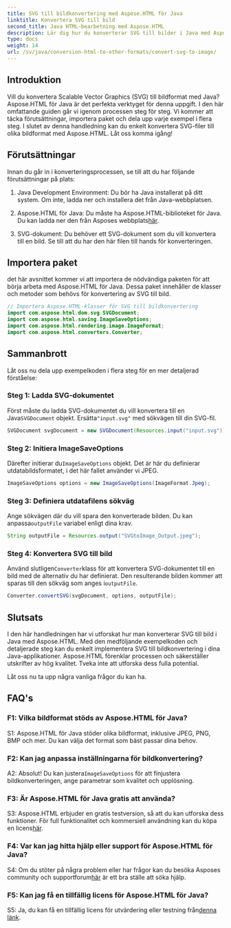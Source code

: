 ```yaml
---
title: SVG till bildkonvertering med Aspose.HTML för Java
linktitle: Konvertera SVG till bild
second_title: Java HTML-bearbetning med Aspose.HTML
description: Lär dig hur du konverterar SVG till bilder i Java med Aspose.HTML. Omfattande guide för utskrift av hög kvalitet.
type: docs
weight: 14
url: /sv/java/conversion-html-to-other-formats/convert-svg-to-image/
---
```

## Introduktion

Vill du konvertera Scalable Vector Graphics (SVG) till bildformat med Java? Aspose.HTML för Java är det perfekta verktyget för denna uppgift. I den här omfattande guiden går vi igenom processen steg för steg. Vi kommer att täcka förutsättningar, importera paket och dela upp varje exempel i flera steg. I slutet av denna handledning kan du enkelt konvertera SVG-filer till olika bildformat med Aspose.HTML. Låt oss komma igång!

## Förutsättningar

Innan du går in i konverteringsprocessen, se till att du har följande förutsättningar på plats:

1. Java Development Environment: Du bör ha Java installerat på ditt system. Om inte, ladda ner och installera det från Java-webbplatsen.

2.  Aspose.HTML för Java: Du måste ha Aspose.HTML-biblioteket för Java. Du kan ladda ner den från Asposes webbplats[här](https://releases.aspose.com/html/java/).

3. SVG-dokument: Du behöver ett SVG-dokument som du vill konvertera till en bild. Se till att du har den här filen till hands för konverteringen.

## Importera paket

det här avsnittet kommer vi att importera de nödvändiga paketen för att börja arbeta med Aspose.HTML för Java. Dessa paket innehåller de klasser och metoder som behövs för konvertering av SVG till bild.

```java
// Importera Aspose.HTML-klasser för SVG till bildkonvertering
import com.aspose.html.dom.svg.SVGDocument;
import com.aspose.html.saving.ImageSaveOptions;
import com.aspose.html.rendering.image.ImageFormat;
import com.aspose.html.converters.Converter;
```

## Sammanbrott 

Låt oss nu dela upp exempelkoden i flera steg för en mer detaljerad förståelse:

### Steg 1: Ladda SVG-dokumentet

 Först måste du ladda SVG-dokumentet du vill konvertera till en Java`SVGDocument` objekt. Ersätta`"input.svg"` med sökvägen till din SVG-fil.

```java
SVGDocument svgDocument = new SVGDocument(Resources.input("input.svg"));
```

### Steg 2: Initiera ImageSaveOptions

 Därefter initierar du`ImageSaveOptions` objekt. Det är här du definierar utdatabildsformatet, i det här fallet använder vi JPEG.

```java
ImageSaveOptions options = new ImageSaveOptions(ImageFormat.Jpeg);
```

### Steg 3: Definiera utdatafilens sökväg

 Ange sökvägen där du vill spara den konverterade bilden. Du kan anpassa`outputFile` variabel enligt dina krav.

```java
String outputFile = Resources.output("SVGtoImage_Output.jpeg");
```

### Steg 4: Konvertera SVG till bild

 Använd slutligen`Converter`klass för att konvertera SVG-dokumentet till en bild med de alternativ du har definierat. Den resulterande bilden kommer att sparas till den sökväg som anges i`outputFile`.

```java
Converter.convertSVG(svgDocument, options, outputFile);
```

## Slutsats

I den här handledningen har vi utforskat hur man konverterar SVG till bild i Java med Aspose.HTML. Med den medföljande exempelkoden och detaljerade steg kan du enkelt implementera SVG till bildkonvertering i dina Java-applikationer. Aspose.HTML förenklar processen och säkerställer utskrifter av hög kvalitet. Tveka inte att utforska dess fulla potential.

Låt oss nu ta upp några vanliga frågor du kan ha.

## FAQ's

### F1: Vilka bildformat stöds av Aspose.HTML för Java?

S1: Aspose.HTML för Java stöder olika bildformat, inklusive JPEG, PNG, BMP och mer. Du kan välja det format som bäst passar dina behov.

### F2: Kan jag anpassa inställningarna för bildkonvertering?

 A2: Absolut! Du kan justera`ImageSaveOptions` för att finjustera bildkonverteringen, ange parametrar som kvalitet och upplösning.

### F3: Är Aspose.HTML för Java gratis att använda?

S3: Aspose.HTML erbjuder en gratis testversion, så att du kan utforska dess funktioner. För full funktionalitet och kommersiell användning kan du köpa en licens[här](https://purchase.aspose.com/buy).

### F4: Var kan jag hitta hjälp eller support för Aspose.HTML för Java?

 S4: Om du stöter på några problem eller har frågor kan du besöka Asposes community och supportforum[här](https://forum.aspose.com/) är ett bra ställe att söka hjälp.

### F5: Kan jag få en tillfällig licens för Aspose.HTML för Java?

 S5: Ja, du kan få en tillfällig licens för utvärdering eller testning från[denna länk](https://purchase.aspose.com/temporary-license/).
